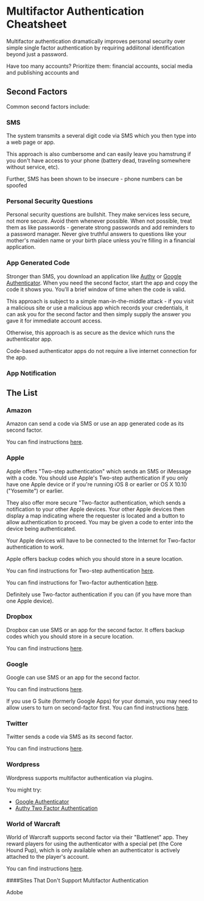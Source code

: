# Multifactor Authentication Cheatsheet

Multifactor authentication dramatically improves personal security
over simple single factor authentication by requiring addiitonal
identification beyond just a password.

Have too many accounts? Prioritize them: financial accounts, social
media and publishing accounts and 

## Second Factors

Common second factors include:

### SMS

The system transmits a several digit code via SMS which you then type
into a web page or app.

This approach is also cumbersome and can easily leave you hamstrung if
you don't have access to your phone (battery dead, traveling somewhere
without service, etc).

Further, SMS has been shown to be insecure - phone numbers can be
spoofed 


### Personal Security Questions

Personal security questions are bullshit. They make services less
secure, not more secure. Avoid them whenever possible. When not
possible, treat them as like passwords - generate strong passwords and
add reminders to a password manager. Never give truthful answers to
questions like your mother's maiden name or your birth place unless
you're filling in a financial application.

### App Generated Code

Stronger than SMS, you download an application like [Authy](https://www.authy.com/) or [Google
Authenticator](https://support.google.com/accounts/answer/1066447?hl=en). When you need the second factor, start the app and copy
the code it shows you. You'll a brief window of time when the code is valid.

This approach is subject to a simple man-in-the-middle attack - if you
visit a malicious site or use a malicious app which records your
credentials, it can ask you for the second factor and then simply
supply the answer you gave it for immediate account access.

Otherwise, this approach is as secure as the device which runs the authenticator app.

Code-based authenticator apps do not require a live internet
connection for the app.

### App Notification




## The List

### Amazon

Amazon can send a code via SMS or use an app generated code as its
second factor.

You can find instructions [here](https://www.amazon.com/gp/help/customer/display.html?nodeId=201962420).

### Apple

Apple offers "Two-step authentication" which sends an SMS or iMessage
with a code. You should use Apple's Two-step authentication if you
only have one Apple device or if you're running iOS 8 or earlier or OS
X 10.10 ("Yosemite") or earlier.

They also offer more secure "Two-factor authentication, which sends a
notification to your other Apple devices. Your other Apple devices
then display a map indicating where the requester is located and a
button to allow authentication to proceed. You may be given a code to
enter into the device being authenticated.

Your Apple devices will have to be connected to the
Internet for Two-factor authentication to work.

Apple offers backup codes which you should store in a seure location.

You can find instructions for Two-step authentication
[here](https://support.apple.com/kb/HT5570).

You can find instructions for Two-factor authentication
[here](https://support.apple.com/en-us/HT204915).

Definitely use Two-factor authentication if you can (if you have more
than one Apple device).

### Dropbox

Dropbox can use SMS or an app for the second factor. It offers backup
codes which you should store in a secure location.

You can find instructions [here](https://www.dropbox.com/help/363/en).

### Google

Google can use SMS or an app for the second factor.

You can find instructions [here]().

If you use G Suite (formerly Google Apps) for your domain, you may
need to allow users to turn on second-factor first. You can find
instructions [here](https://support.google.com/a/answer/184711).

### Twitter

Twitter sends a code via SMS as its second factor.

You can find instructions [here](https://support.twitter.com/articles/20170388).

### Wordpress

Wordpress supports multifactor authentication via plugins.

You might try:

- [Google Authenticator](https://wordpress.org/plugins/google-authenticator/)
- [Authy Two Factor Authentication](https://wordpress.org/plugins/authy-two-factor-authentication/)

### World of Warcraft

World of Warcraft supports second factor via their "Battlenet"
app. They reward players for using the authenticator with a special
pet (the Core Hound Pup), which is only available when an
authenticator is actively attached to the player's account.

You can find instructions [here](https://us.battle.net/support/en/article/100588).

####Sites That Don't Support Multifactor Authentication

Adobe

